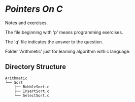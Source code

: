# *Pointers On C*
Notes and exercises.

The file beginning with 'p' means programming exercises.

The 'q' file indicates the answer to the question.

Folder 'Arithmetic' just for learning algorithm with c language.

## Directory Structure

    Arithmetic
    └── Sort
        ├── BubbleSort.c
        ├── InsertSort.c
        └── SelectSort.c

